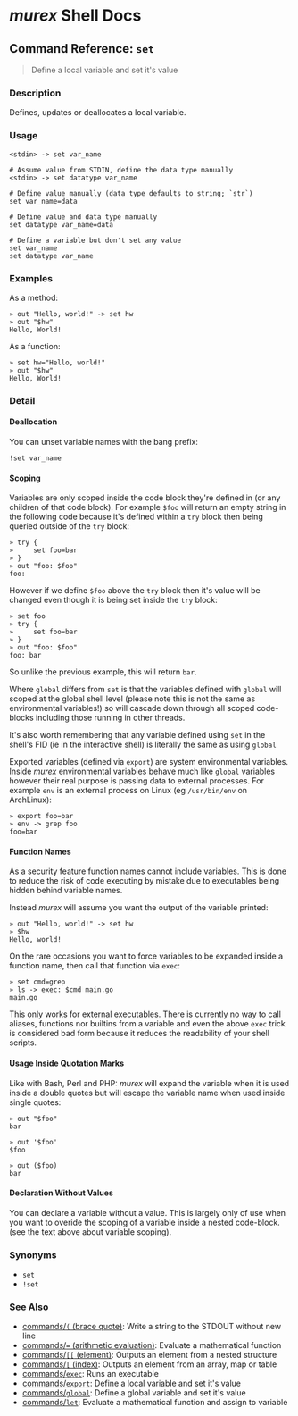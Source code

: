 # _murex_ Shell Docs

## Command Reference: `set`

> Define a local variable and set it's value

### Description

Defines, updates or deallocates a local variable.

### Usage

    <stdin> -> set var_name
    
    # Assume value from STDIN, define the data type manually
    <stdin> -> set datatype var_name
    
    # Define value manually (data type defaults to string; `str`)
    set var_name=data
    
    # Define value and data type manually
    set datatype var_name=data
    
    # Define a variable but don't set any value
    set var_name
    set datatype var_name

### Examples

As a method:

    » out "Hello, world!" -> set hw
    » out "$hw"
    Hello, World!
    
As a function:

    » set hw="Hello, world!"
    » out "$hw"
    Hello, World!

### Detail

#### Deallocation

You can unset variable names with the bang prefix:

    !set var_name
    
#### Scoping

Variables are only scoped inside the code block they're defined in (or any
children of that code block). For example `$foo` will return an empty string in
the following code because it's defined within a `try` block then being queried
outside of the `try` block:

    » try {
    »     set foo=bar
    » }
    » out "foo: $foo"
    foo:
    
However if we define `$foo` above the `try` block then it's value will be changed
even though it is being set inside the `try` block:

    » set foo
    » try {
    »     set foo=bar
    » }
    » out "foo: $foo"
    foo: bar
    
So unlike the previous example, this will return `bar`.

Where `global` differs from `set` is that the variables defined with `global`
will scoped at the global shell level (please note this is not the same as
environmental variables!) so will cascade down through all scoped code-blocks
including those running in other threads.

It's also worth remembering that any variable defined using `set` in the shell's
FID (ie in the interactive shell) is literally the same as using `global`

Exported variables (defined via `export`) are system environmental variables.
Inside _murex_ environmental variables behave much like `global` variables
however their real purpose is passing data to external processes. For example
`env` is an external process on Linux (eg `/usr/bin/env` on ArchLinux):

    » export foo=bar
    » env -> grep foo
    foo=bar
    
#### Function Names

As a security feature function names cannot include variables. This is done to
reduce the risk of code executing by mistake due to executables being hidden
behind variable names.

Instead _murex_ will assume you want the output of the variable printed:

    » out "Hello, world!" -> set hw
    » $hw
    Hello, world!
    
On the rare occasions you want to force variables to be expanded inside a
function name, then call that function via `exec`:

    » set cmd=grep
    » ls -> exec: $cmd main.go
    main.go
    
This only works for external executables. There is currently no way to call
aliases, functions nor builtins from a variable and even the above `exec` trick
is considered bad form because it reduces the readability of your shell scripts.

#### Usage Inside Quotation Marks

Like with Bash, Perl and PHP: _murex_ will expand the variable when it is used
inside a double quotes but will escape the variable name when used inside single
quotes:

    » out "$foo"
    bar
    
    » out '$foo'
    $foo
    
    » out ($foo)
    bar
    
#### Declaration Without Values

You can declare a variable without a value. This is largely only of use when
you want to overide the scoping of a variable inside a nested code-block.
(see the text above about variable scoping).

### Synonyms

* `set`
* `!set`


### See Also

* [commands/`(` (brace quote)](../commands/brace-quote.md):
  Write a string to the STDOUT without new line
* [commands/`=` (arithmetic evaluation)](../commands/equ.md):
  Evaluate a mathematical function
* [commands/`[[` (element)](../commands/element.md):
  Outputs an element from a nested structure
* [commands/`[` (index)](../commands/index.md):
  Outputs an element from an array, map or table
* [commands/`exec`](../commands/exec.md):
  Runs an executable
* [commands/`export`](../commands/export.md):
  Define a local variable and set it's value
* [commands/`global`](../commands/global.md):
  Define a global variable and set it's value
* [commands/`let`](../commands/let.md):
  Evaluate a mathematical function and assign to variable
